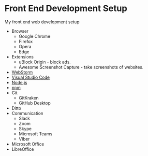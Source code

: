 # Front End Development Setup
 My front end web development setup

* Browser
  * Google Chrome
  * Firefox
  * Opera
  * Edge
* Extensions
  * uBlock Origin - block ads.
  * Awesome Screenshot Capture - take screenshots of websites.
* [WebStorm](https://www.jetbrains.com/webstorm/)
* [Visual Studio Code](https://code.visualstudio.com/)
* [Node.js](https://nodejs.org/en/)
* [npm](https://www.npmjs.com/)
* Git
  * GitKraken
  * GitHub Desktop
* Ditto
* Communication
  * Slack
  * Zoom
  * Skype
  * Microsoft Teams
  * Viber
* Microsoft Office
* LibreOffice
